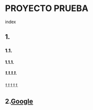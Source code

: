 # PROYECTO PRUEBA
index


## 1.
### 1.1.
#### 1.1.1.
##### 1.1.1.1.
###### 1.1.1.1.1.

## 2.[Google](www.google.es)



